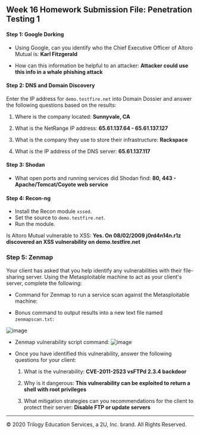 ## Week 16 Homework Submission File: Penetration Testing 1

#### Step 1: Google Dorking


- Using Google, can you identify who the Chief Executive Officer of Altoro Mutual is: **Karl Fitzgerald**

- How can this information be helpful to an attacker: **Attacker could use this info in a whale phishing attack**


#### Step 2: DNS and Domain Discovery

Enter the IP address for `demo.testfire.net` into Domain Dossier and answer the following questions based on the results:

  1. Where is the company located: **Sunnyvale, CA**

  2. What is the NetRange IP address: **65.61.137.64 - 65.61.137.127**

  3. What is the company they use to store their infrastructure:  **Rackspace**

  4. What is the IP address of the DNS server: **65.61.137.117**

#### Step 3: Shodan

- What open ports and running services did Shodan find: **80, 443 - Apache/Tomcat/Coyote web service**

#### Step 4: Recon-ng

- Install the Recon module `xssed`. 
- Set the source to `demo.testfire.net`. 
- Run the module. 

Is Altoro Mutual vulnerable to XSS: **Yes. On 08/02/2009 j0rd4n14n.r1z discovered an XSS vulnerability on demo.testfire.net**

### Step 5: Zenmap

Your client has asked that you help identify any vulnerabilities with their file-sharing server. Using the Metasploitable machine to act as your client's server, complete the following:

- Command for Zenmap to run a service scan against the Metasploitable machine: 
 
- Bonus command to output results into a new text file named `zenmapscan.txt`:

![image](https://user-images.githubusercontent.com/88755175/149270387-5990f244-918a-4017-81fd-9fda8c739b29.png)


- Zenmap vulnerability script command: 
 ![image](https://user-images.githubusercontent.com/88755175/149270869-7e715b02-9ede-4ebf-a826-6d77b4aba815.png)


- Once you have identified this vulnerability, answer the following questions for your client:
  1. What is the vulnerability:  **CVE-2011-2523 vsFTPd 2.3.4 backdoor**

  2. Why is it dangerous: **This vulnerability can be exploited to return a shell with root privileges**

  3. What mitigation strategies can you recommendations for the client to protect their server:  **Disable FTP or update servers**



---
© 2020 Trilogy Education Services, a 2U, Inc. brand. All Rights Reserved.  

